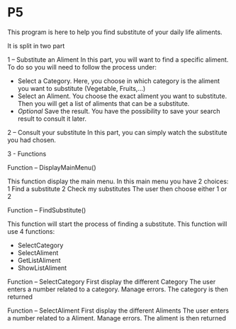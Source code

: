 # P5

This program is here to help you find substitute of your daily life aliments.


It is split in two part


1 – Substitute an Aliment
In this part, you will want to find a specific aliment. To do so you will need to follow the process under:
-	Select a Category. Here, you choose in which category is the aliment you want to substitute (Vegetable, Fruits,…)
-	Select an Aliment. You choose the exact aliment you want to substitute. Then you will get a list of aliments that can be a substitute.
-	*Optional* Save the result. You have the possibility to save your search result to consult it later.


2 – Consult your substitute
In this part, you can simply watch the substitute you had chosen.

3 - Functions

Function – DisplayMainMenu()

  This function display the main menu. 
  In this main menu you have 2 choices:
  1	Find a substitute
  2	Check my substitutes
  The user then choose either 1 or 2

Function – FindSubstitute()

  This function will start the process of finding a substitute.
  This function will use 4 functions:
  -	SelectCategory
  -	SelectAliment
  -	GetListAliment
  -	ShowListAliment

Function – SelectCategory
  First display the different Category
  The user enters a number related to a category.
  Manage errors.
  The category is then returned

Function – SelectAliment
  First display the different Aliments
  The user enters a number related to a Aliment.
  Manage errors.
  The aliment is then returned

